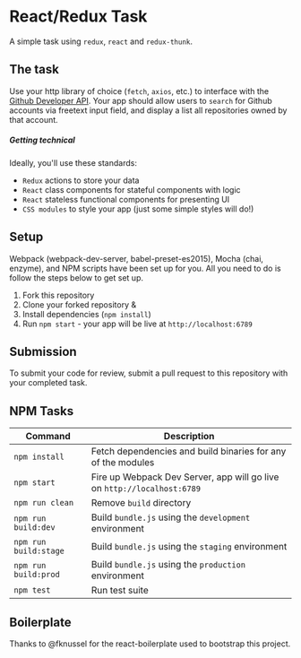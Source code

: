 # React/Redux Task

A simple task using `redux`, `react` and `redux-thunk`.

## The task

Use your http library of choice (`fetch`, `axios`, etc.) to interface with the [Github Developer API](https://developer.github.com/v3/). Your app should allow users to `search` for Github accounts via freetext input field, and display a list all repositories owned by that account.

##### Getting technical
Ideally, you'll use these standards:
- `Redux` actions to store your data
- `React` class components for stateful components with logic
- `React` stateless functional components for presenting UI
- `CSS modules` to style your app (just some simple styles will do!)

## Setup

Webpack (webpack-dev-server, babel-preset-es2015), Mocha (chai, enzyme), and NPM scripts have been set up for you. All you need to do is follow the steps below to get set up.

1. Fork this repository
2. Clone your forked repository &
3. Install dependencies (`npm install`)
4. Run `npm start` - your app will be live at `http://localhost:6789`

## Submission

To submit your code for review, submit a pull request to this repository with your completed task.

## NPM Tasks

| Command | Description |
|---------|-------------|
| `npm install` | Fetch dependencies and build binaries for any of the modules |
| `npm start` | Fire up Webpack Dev Server, app will go live on `http://localhost:6789` |
| `npm run clean` | Remove `build` directory |
| `npm run build:dev` | Build `bundle.js` using the `development` environment |
| `npm run build:stage` | Build `bundle.js` using the `staging` environment |
| `npm run build:prod` | Build `bundle.js` using the `production` environment |
| `npm test` | Run test suite |

## Boilerplate

Thanks to @fknussel for the react-boilerplate used to bootstrap this project.

